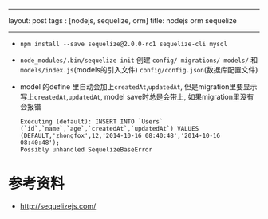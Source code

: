 ------
layout: post
tags : [nodejs, sequelize, orm]
title: nodejs orm sequelize

---

* `npm install --save sequelize@2.0.0-rc1 sequelize-cli mysql`

* `node_modules/.bin/sequelize init` 创建  `config/ migrations/ models/` 和 `models/index.js`(models的引入文件) `config/config.json`(数据库配置文件)

* model 的define 里自动会加上`createdAt`,`updatedAt`, 但是migration里要显示写上`createdAt`,`updatedAt`, model save时总是会带上, 如果migration里没有会报错

      Executing (default): INSERT INTO `Users` (`id`,`name`,`age`,`createdAt`,`updatedAt`) VALUES (DEFAULT,'zhongfox',12,'2014-10-16 08:40:48','2014-10-16 08:40:48');
      Possibly unhandled SequelizeBaseError

# 参考资料

* <http://sequelizejs.com/>
